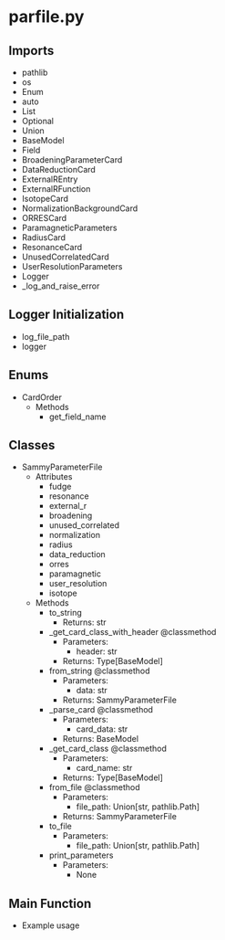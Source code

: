 # parfile.py

## Imports
- pathlib
- os
- Enum
- auto
- List
- Optional
- Union
- BaseModel
- Field
- BroadeningParameterCard
- DataReductionCard
- ExternalREntry
- ExternalRFunction
- IsotopeCard
- NormalizationBackgroundCard
- ORRESCard
- ParamagneticParameters
- RadiusCard
- ResonanceCard
- UnusedCorrelatedCard
- UserResolutionParameters
- Logger
- _log_and_raise_error

## Logger Initialization
- log_file_path
- logger

## Enums
- CardOrder
    - Methods
        - get_field_name

## Classes
- SammyParameterFile
    - Attributes
        - fudge
        - resonance
        - external_r
        - broadening
        - unused_correlated
        - normalization
        - radius
        - data_reduction
        - orres
        - paramagnetic
        - user_resolution
        - isotope
    - Methods
        - to_string
            - Returns: str
        - _get_card_class_with_header
            @classmethod
            - Parameters:
                - header: str
            - Returns: Type[BaseModel]
        - from_string
            @classmethod
            - Parameters:
                - data: str
            - Returns: SammyParameterFile
        - _parse_card
            @classmethod
            - Parameters:
                - card_data: str
            - Returns: BaseModel
        - _get_card_class
            @classmethod
            - Parameters:
                - card_name: str
            - Returns: Type[BaseModel]
        - from_file
            @classmethod
            - Parameters:
                - file_path: Union[str, pathlib.Path]
            - Returns: SammyParameterFile
        - to_file
            - Parameters:
                - file_path: Union[str, pathlib.Path]
        - print_parameters
            - Parameters:
                - None

## Main Function
- Example usage
